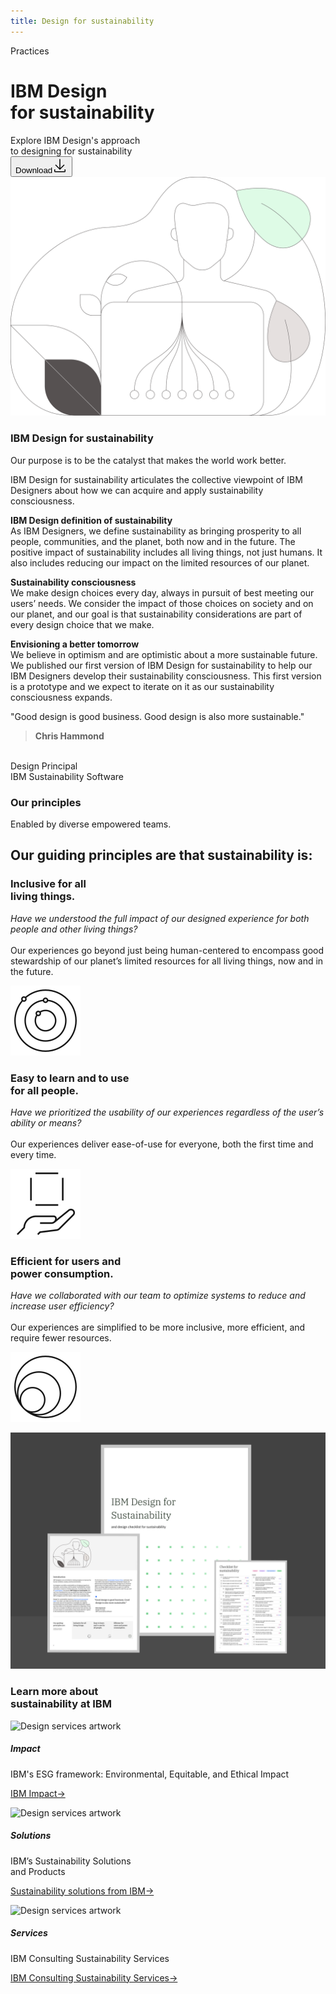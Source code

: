 ```yaml
---
title: Design for sustainability
---
```


<back-link to="/practices">Practices</back-link>

<div class="dfs-wrapper">
<grid background="gray-10">

<column lg="8" md="4" sm="4">
<div class="header-top">
    <h1>IBM Design <br>for sustainability</h1>
</div>

<div class="header-bottom">
    <div class="hero--subtext">Explore IBM Design's approach <br>to designing for sustainability</div>
    <a href="/design/practices/design-for-sustainability/design-for-sustainability-positionpaper.pdf" download><button class="carbon--button">Download<svg focusable="false" preserveAspectRatio="xMidYMid meet" aria-label="" xmlns="http://www.w3.org/2000/svg" fill="currentColor" width="24" height="24" viewBox="0 0 32 32" aria-hidden="true" style="will-change: transform;"><path d="M26 15l-1.41-1.41L17 21.17V2h-2v19.17l-7.59-7.58L6 15l10 10 10-10z"></path><path d="M26 24v4H6v-4H4v4a2 2 0 0 0 2 2h20a2 2 0 0 0 2-2v-4z"></path></svg></button></a>
</div>

</column>

<column lg="8" md="4" sm="4">

<img class="dfs-header--img" src="images/design-for-sustainability-header.svg" alt="Design for sustainability - the impacts of design across the globe"/>

</column>

</grid>

<grid background="white">
<column lg="4" md="2">

### IBM Design for sustainability

</column>

<column md="5" lg="8">

<p size="lg">Our purpose is to be the catalyst that makes the world work better.</p>

<p size="lg"><span class="text--italic">IBM Design for sustainability</span> articulates the collective viewpoint of IBM Designers about how we can acquire and apply sustainability consciousness.</p>

<p size="lg"><strong>IBM Design definition of sustainability</strong><br>As IBM Designers, we define sustainability as bringing prosperity to all people, communities, and the planet, both now and in the future. The positive impact of sustainability includes all living things, not just humans. It also includes reducing our impact on the limited resources of our planet.</p>

<p size="lg"><strong>Sustainability consciousness</strong><br>We make design choices every day, always in pursuit of best meeting our users’ needs. We consider the impact of those choices on society and on our planet, and our goal is that sustainability considerations are part of every design choice that we make.</p>

<p size="lg"><strong>Envisioning a better tomorrow</strong><br>We believe in optimism and are optimistic about a more sustainable future. We published our first version of <span class="dfs-text--italic">IBM Design for sustainability</span> to help our IBM Designers develop their sustainability consciousness. This first version is a prototype and we expect to iterate on it as our sustainability consciousness expands.</p>

<icon name="PlexArrowDown"></icon>

</column>
<column lg="3" offset_lg="1" md="2" sm="0">

<div class="quote">"Good design is good business. Good design is also more sustainable."</div>

> **Chris Hammond**
<br>
Design Principal 
<br>
IBM Sustainability Software

</column>
</grid>

<grid background="gray-10">
<column lg="4">

### Our principles
<p>Enabled by diverse empowered teams.</p>

</column>
<column lg="12"  md="5">

<h2>Our guiding principles are that sustainability is:</h2>

</column>
<column lg="4" offset_lg="4" border="true"  md="5">

### **Inclusive for all <br> living things.**

_Have we understood the full impact of our designed experience for both people and other living things?_ <br><br>Our experiences go beyond just being human-centered to encompass good stewardship of our planet’s limited resources for all living things, now and in the future.

![Three circles stacked inside each other.](images/inclusion.svg)

</column>

<column lg="4" border="true"  md="5">

### **Easy to learn and to use <br> for all people.**

_Have we prioritized the usability of our experiences regardless of the user’s ability or means?_ <br><br>Our experiences deliver ease-of-use for everyone, both the first time and every time.

![Three circles stacked inside each other.](images/intuitive.svg)

</column>

<column lg="4" border="true"  md="5">

### **Efficient for users and <br> power consumption.**

_Have we collaborated with our team to optimize systems to reduce and increase user efficiency?_ <br><br>Our experiences are simplified to be more inclusive, more efficient, and require fewer resources.

![Three circles stacked inside each other.](images/efficient.svg)

</column>

</grid>

<grid background="gray-10">
<column lg="16">

<tile
    href="/practices/design-for-sustainability/design-for-sustainability-positionpaper.pdf"
    new_window="true"
    title="Download"
    feature="true"
    dark="true"
    icon="Download"
    feature_heading="IBM Design for sustainability position paper"
    feature_background="black">
<img src="images/design-for-sustainability-pdf-download.png" alt="IBM Design for sustainability pdf"/>
</tile>
</column>
</grid>

<grid background="gray-10">

<column lg="4">

<h3>Learn more about <br>sustainability at IBM</h3>
</column>

<column lg="4" md="4">

![Design services artwork](/images/impact.svg)

##### Impact  

<p size="md">IBM's ESG framework: Environmental, Equitable, and Ethical Impact</p>
<p><a href="https://www.ibm.com/impact">IBM Impact→</a></p>

</column>

<column lg="4" md="4">

![Design services artwork](/images/solutions.svg)

##### Solutions

<p size="md">IBM’s Sustainability Solutions<br> and Products</p>
<p><a href="https://www.ibm.com/sustainability">Sustainability solutions from IBM→</a></p>

</column>
<column lg="4" md="4">

![Design services artwork](/images/services.svg)

##### Services 

<p size="md">IBM Consulting Sustainability Services</p>
<p><a href="https://www.ibm.com/business-operations/services/sustainability">IBM Consulting Sustainability Services→</a></p>

</column>
</grid>
</div>
